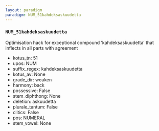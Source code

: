```yaml
---
layout: paradigm
paradigm: NUM_51kahdeksaskuudetta
---
```

### ` NUM_51kahdeksaskuudetta `

Optimisation hack for exceptional compound ’kahdeksaskuudetta’ that inflects in all parts with agreement
* kotus_tn: 51
* upos: NUM
* suffix_regex: kahdeksaskuudetta
* kotus_av: None
* grade_dir: weaken
* harmony: back
* possessive: False
* stem_diphthong: None
* deletion: askuudetta
* plurale_tantum: False
* clitics: False
* pos: NUMERAL
* stem_vowel: None
